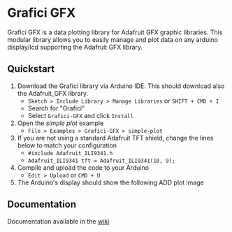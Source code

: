 # Grafici GFX
Grafici GFX is a data plotting library for Adafruit GFX graphic libraries. 
This modular library allows you to easily manage and plot data on any arduino display/lcd supporting the Adafruit GFX library.

## Quickstart

1. Download the Grafici library via Arduino IDE. This should download also the Adafruit_GFX library.
    - `Sketch > Include Library > Manage Libraries` or `SHIFT + CMD + I`
    - Search for "Grafici"
    - Select `Grafici-GFX` and click `Install`
2. Open the _simple plot_ example
    - `File > Examples > Grafici-GFX > simple-plot`
3. If you are not using a standard Adafruit TFT shield, change the lines below to match your configuration
    - `#include Adafruit_ILI9341.h` 
    - `Adafruit_ILI9341 tft = Adafruit_ILI9341(10, 9);`
4. Compile and upload the code to your Arduino
    - `Edit > Upload` or `CMD + U`
5. The Arduino's display should show the following
ADD plot image 

## Documentation
Documentation available in the [wiki](https://github.com/cattanimarco/Grafici-GFX/wiki)


